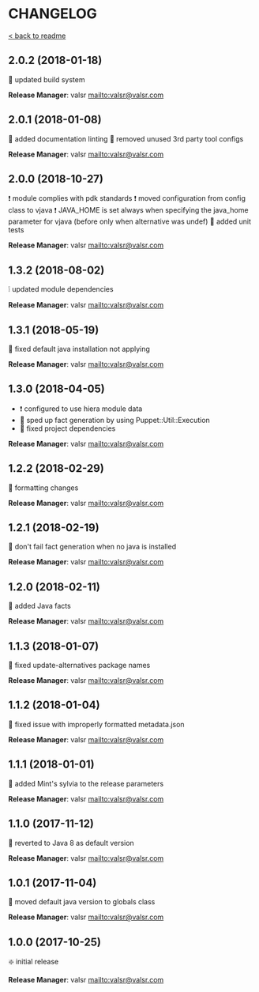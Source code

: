 # CHANGELOG

[< back to readme](README.md)

## 2.0.2 (2018-01-18)

:hammer: updated build system

**Release Manager**: valsr <mailto:valsr@valsr.com>

## 2.0.1 (2018-01-08)

:star2: added documentation linting
:hammer: removed unused 3rd party tool configs

**Release Manager**: valsr <mailto:valsr@valsr.com>

## 2.0.0 (2018-10-27)

:exclamation: module complies with pdk standards
:exclamation: moved configuration from config class to vjava
:exclamation: JAVA_HOME is set always when specifying the java_home parameter for vjava (before only when alternative
was undef)
:star2: added unit tests

**Release Manager**: valsr <mailto:valsr@valsr.com>

## 1.3.2 (2018-08-02)

:grey_exclamation: updated module dependencies

**Release Manager**: valsr <mailto:valsr@valsr.com>

## 1.3.1 (2018-05-19)

:hammer: fixed default java installation not applying

**Release Manager**: valsr <mailto:valsr@valsr.com>

## 1.3.0 (2018-04-05)

- :exclamation: configured to use hiera module data
- :star2: sped up fact generation by using Puppet::Util::Execution
- :hammer: fixed project dependencies

**Release Manager**: valsr <mailto:valsr@valsr.com>

## 1.2.2 (2018-02-29)

:hammer: formatting changes

**Release Manager**: valsr <mailto:valsr@valsr.com>

## 1.2.1 (2018-02-19)

:hammer: don't fail fact generation when no java is installed

**Release Manager**: valsr <mailto:valsr@valsr.com>

## 1.2.0 (2018-02-11)

:star2: added Java facts

**Release Manager**: valsr <mailto:valsr@valsr.com>

## 1.1.3 (2018-01-07)

:hammer: fixed update-alternatives package names

**Release Manager**: valsr <mailto:valsr@valsr.com>

## 1.1.2 (2018-01-04)

:hammer: fixed issue with improperly formatted metadata.json

**Release Manager**: valsr <mailto:valsr@valsr.com>

## 1.1.1 (2018-01-01)

:star2: added Mint's sylvia to the release parameters

**Release Manager**: valsr <mailto:valsr@valsr.com>

## 1.1.0 (2017-11-12)

:hammer: reverted to Java 8 as default version

**Release Manager**: valsr <mailto:valsr@valsr.com>

## 1.0.1 (2017-11-04)

:hammer: moved default java version to globals class

**Release Manager**: valsr <mailto:valsr@valsr.com>

## 1.0.0 (2017-10-25)

:sparkle: initial release

**Release Manager**: valsr <mailto:valsr@valsr.com>
